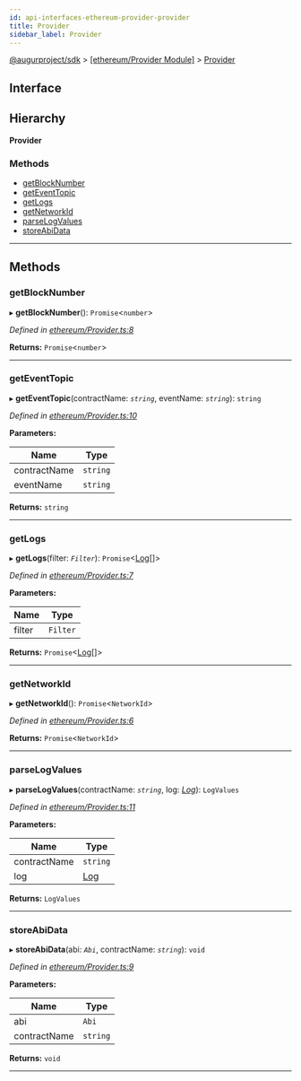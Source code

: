```yaml
---
id: api-interfaces-ethereum-provider-provider
title: Provider
sidebar_label: Provider
---
```


[@augurproject/sdk](api-readme.md) > [[ethereum/Provider Module]](api-modules-ethereum-provider-module.md) > [Provider](api-interfaces-ethereum-provider-provider.md)

## Interface

## Hierarchy

**Provider**

### Methods

* [getBlockNumber](api-interfaces-ethereum-provider-provider.md#getblocknumber)
* [getEventTopic](api-interfaces-ethereum-provider-provider.md#geteventtopic)
* [getLogs](api-interfaces-ethereum-provider-provider.md#getlogs)
* [getNetworkId](api-interfaces-ethereum-provider-provider.md#getnetworkid)
* [parseLogValues](api-interfaces-ethereum-provider-provider.md#parselogvalues)
* [storeAbiData](api-interfaces-ethereum-provider-provider.md#storeabidata)

---

## Methods

<a id="getblocknumber"></a>

###  getBlockNumber

▸ **getBlockNumber**(): `Promise`<`number`>

*Defined in [ethereum/Provider.ts:8](https://github.com/AugurProject/augur/blob/06e47ad207/packages/augur-sdk/src/ethereum/Provider.ts#L8)*

**Returns:** `Promise`<`number`>

___
<a id="geteventtopic"></a>

###  getEventTopic

▸ **getEventTopic**(contractName: *`string`*, eventName: *`string`*): `string`

*Defined in [ethereum/Provider.ts:10](https://github.com/AugurProject/augur/blob/06e47ad207/packages/augur-sdk/src/ethereum/Provider.ts#L10)*

**Parameters:**

| Name | Type |
| ------ | ------ |
| contractName | `string` |
| eventName | `string` |

**Returns:** `string`

___
<a id="getlogs"></a>

###  getLogs

▸ **getLogs**(filter: *`Filter`*): `Promise`<[Log](api-interfaces-state-logs-types-log.md)[]>

*Defined in [ethereum/Provider.ts:7](https://github.com/AugurProject/augur/blob/06e47ad207/packages/augur-sdk/src/ethereum/Provider.ts#L7)*

**Parameters:**

| Name | Type |
| ------ | ------ |
| filter | `Filter` |

**Returns:** `Promise`<[Log](api-interfaces-state-logs-types-log.md)[]>

___
<a id="getnetworkid"></a>

###  getNetworkId

▸ **getNetworkId**(): `Promise`<`NetworkId`>

*Defined in [ethereum/Provider.ts:6](https://github.com/AugurProject/augur/blob/06e47ad207/packages/augur-sdk/src/ethereum/Provider.ts#L6)*

**Returns:** `Promise`<`NetworkId`>

___
<a id="parselogvalues"></a>

###  parseLogValues

▸ **parseLogValues**(contractName: *`string`*, log: *[Log](api-interfaces-state-logs-types-log.md)*): `LogValues`

*Defined in [ethereum/Provider.ts:11](https://github.com/AugurProject/augur/blob/06e47ad207/packages/augur-sdk/src/ethereum/Provider.ts#L11)*

**Parameters:**

| Name | Type |
| ------ | ------ |
| contractName | `string` |
| log | [Log](api-interfaces-state-logs-types-log.md) |

**Returns:** `LogValues`

___
<a id="storeabidata"></a>

###  storeAbiData

▸ **storeAbiData**(abi: *`Abi`*, contractName: *`string`*): `void`

*Defined in [ethereum/Provider.ts:9](https://github.com/AugurProject/augur/blob/06e47ad207/packages/augur-sdk/src/ethereum/Provider.ts#L9)*

**Parameters:**

| Name | Type |
| ------ | ------ |
| abi | `Abi` |
| contractName | `string` |

**Returns:** `void`

___

